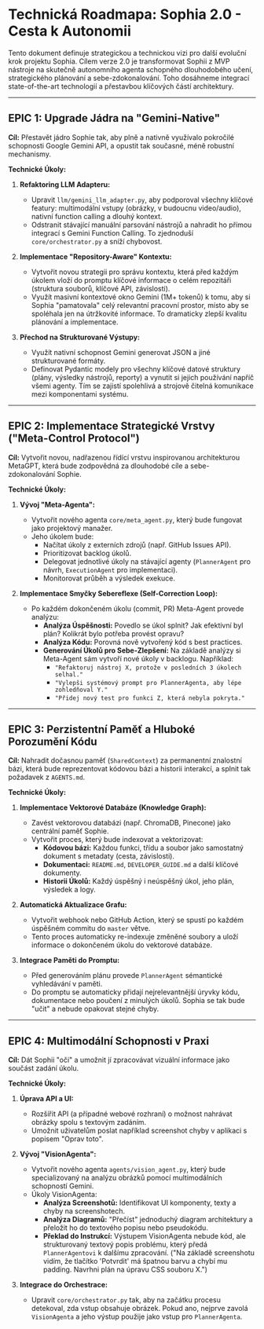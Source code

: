 # Technická Roadmapa: Sophia 2.0 - Cesta k Autonomii

Tento dokument definuje strategickou a technickou vizi pro další evoluční krok projektu Sophia. Cílem verze 2.0 je transformovat Sophii z MVP nástroje na skutečně autonomního agenta schopného dlouhodobého učení, strategického plánování a sebe-zdokonalování. Toho dosáhneme integrací state-of-the-art technologií a přestavbou klíčových částí architektury.

---

## EPIC 1: Upgrade Jádra na "Gemini-Native"

**Cíl:** Přestavět jádro Sophie tak, aby plně a nativně využívalo pokročilé schopnosti Google Gemini API, a opustit tak současné, méně robustní mechanismy.

**Technické Úkoly:**

1.  **Refaktoring LLM Adapteru:**
    *   Upravit `llm/gemini_llm_adapter.py`, aby podporoval všechny klíčové featury: multimodální vstupy (obrázky, v budoucnu video/audio), nativní function calling a dlouhý kontext.
    *   Odstranit stávající manuální parsování nástrojů a nahradit ho přímou integrací s Gemini Function Calling. To zjednoduší `core/orchestrator.py` a sníží chybovost.

2.  **Implementace "Repository-Aware" Kontextu:**
    *   Vytvořit novou strategii pro správu kontextu, která před každým úkolem vloží do promptu klíčové informace o celém repozitáři (struktura souborů, klíčové API, závislosti).
    *   Využít masivní kontextové okno Gemini (1M+ tokenů) k tomu, aby si Sophia "pamatovala" celý relevantní pracovní prostor, místo aby se spoléhala jen na útržkovité informace. To dramaticky zlepší kvalitu plánování a implementace.

3.  **Přechod na Strukturované Výstupy:**
    *   Využít nativní schopnost Gemini generovat JSON a jiné strukturované formáty.
    *   Definovat Pydantic modely pro všechny klíčové datové struktury (plány, výsledky nástrojů, reporty) a vynutit si jejich používání napříč všemi agenty. Tím se zajistí spolehlivá a strojově čitelná komunikace mezi komponentami systému.

---

## EPIC 2: Implementace Strategické Vrstvy ("Meta-Control Protocol")

**Cíl:** Vytvořit novou, nadřazenou řídící vrstvu inspirovanou architekturou MetaGPT, která bude zodpovědná za dlouhodobé cíle a sebe-zdokonalování Sophie.

**Technické Úkoly:**

1.  **Vývoj "Meta-Agenta":**
    *   Vytvořit nového agenta `core/meta_agent.py`, který bude fungovat jako projektový manažer.
    *   Jeho úkolem bude:
        *   Načítat úkoly z externích zdrojů (např. GitHub Issues API).
        *   Prioritizovat backlog úkolů.
        *   Delegovat jednotlivé úkoly na stávající agenty (`PlannerAgent` pro návrh, `ExecutionAgent` pro implementaci).
        *   Monitorovat průběh a výsledek exekuce.

2.  **Implementace Smyčky Sebereflexe (Self-Correction Loop):**
    *   Po každém dokončeném úkolu (commit, PR) Meta-Agent provede analýzu:
        *   **Analýza Úspěšnosti:** Povedlo se úkol splnit? Jak efektivní byl plán? Kolikrát bylo potřeba provést opravu?
        *   **Analýza Kódu:** Porovná nově vytvořený kód s best practices.
        *   **Generování Úkolů pro Sebe-Zlepšení:** Na základě analýzy si Meta-Agent sám vytvoří nové úkoly v backlogu. Například:
            *   `"Refaktoruj nástroj X, protože v posledních 3 úkolech selhal."`
            *   `"Vylepši systémový prompt pro PlannerAgenta, aby lépe zohledňoval Y."`
            *   `"Přidej nový test pro funkci Z, která nebyla pokryta."`

---

## EPIC 3: Perzistentní Paměť a Hluboké Porozumění Kódu

**Cíl:** Nahradit dočasnou paměť (`SharedContext`) za permanentní znalostní bázi, která bude reprezentovat kódovou bázi a historii interakcí, a splnit tak požadavek z `AGENTS.md`.

**Technické Úkoly:**

1.  **Implementace Vektorové Databáze (Knowledge Graph):**
    *   Zavést vektorovou databázi (např. ChromaDB, Pinecone) jako centrální paměť Sophie.
    *   Vytvořit proces, který bude indexovat a vektorizovat:
        *   **Kódovou bázi:** Každou funkci, třídu a soubor jako samostatný dokument s metadaty (cesta, závislosti).
        *   **Dokumentaci:** `README.md`, `DEVELOPER_GUIDE.md` a další klíčové dokumenty.
        *   **Historii Úkolů:** Každý úspěšný i neúspěšný úkol, jeho plán, výsledek a logy.

2.  **Automatická Aktualizace Grafu:**
    *   Vytvořit webhook nebo GitHub Action, který se spustí po každém úspěšném commitu do `master` větve.
    *   Tento proces automaticky re-indexuje změněné soubory a uloží informace o dokončeném úkolu do vektorové databáze.

3.  **Integrace Paměti do Promptu:**
    *   Před generováním plánu provede `PlannerAgent` sémantické vyhledávání v paměti.
    *   Do promptu se automaticky přidají nejrelevantnější úryvky kódu, dokumentace nebo poučení z minulých úkolů. Sophia se tak bude "učit" a nebude opakovat stejné chyby.

---

## EPIC 4: Multimodální Schopnosti v Praxi

**Cíl:** Dát Sophii "oči" a umožnit jí zpracovávat vizuální informace jako součást zadání úkolu.

**Technické Úkoly:**

1.  **Úprava API a UI:**
    *   Rozšířit API (a případné webové rozhraní) o možnost nahrávat obrázky spolu s textovým zadáním.
    *   Umožnit uživatelům poslat například screenshot chyby v aplikaci s popisem "Oprav toto".

2.  **Vývoj "VisionAgenta":**
    *   Vytvořit nového agenta `agents/vision_agent.py`, který bude specializovaný na analýzu obrázků pomocí multimodálních schopností Gemini.
    *   Úkoly VisionAgenta:
        *   **Analýza Screenshotů:** Identifikovat UI komponenty, texty a chyby na screenshotech.
        *   **Analýza Diagramů:** "Přečíst" jednoduchý diagram architektury a přeložit ho do textového popisu nebo pseudokódu.
        *   **Překlad do Instrukcí:** Výstupem VisionAgenta nebude kód, ale strukturovaný textový popis problému, který předá `PlannerAgentovi` k dalšímu zpracování. ("Na základě screenshotu vidím, že tlačítko 'Potvrdit' má špatnou barvu a chybí mu padding. Navrhni plán na úpravu CSS souboru X.")

3.  **Integrace do Orchestrace:**
    *   Upravit `core/orchestrator.py` tak, aby na začátku procesu detekoval, zda vstup obsahuje obrázek. Pokud ano, nejprve zavolá `VisionAgenta` a jeho výstup použije jako vstup pro `PlannerAgenta`.
